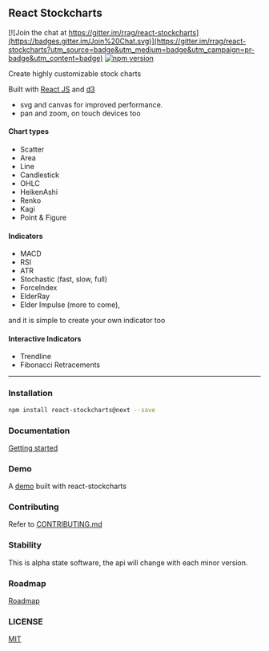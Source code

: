## React Stockcharts

[![Join the chat at https://gitter.im/rrag/react-stockcharts](https://badges.gitter.im/Join%20Chat.svg)](https://gitter.im/rrag/react-stockcharts?utm_source=badge&utm_medium=badge&utm_campaign=pr-badge&utm_content=badge)
[![npm version](https://badge.fury.io/js/react-stockcharts.svg)](https://badge.fury.io/js/react-stockcharts)

Create highly customizable stock charts

Built with [React JS](http://facebook.github.io/react/) and [d3](http://d3js.org/)

- svg and canvas for improved performance. 
- pan and zoom, on touch devices too

#### Chart types

- Scatter
- Area
- Line
- Candlestick
- OHLC
- HeikenAshi
- Renko
- Kagi
- Point & Figure

#### Indicators

- MACD
- RSI
- ATR
- Stochastic (fast, slow, full)
- ForceIndex
- ElderRay
- Elder Impulse
(more to come), 

and it is simple to create your own indicator too

#### Interactive Indicators

- Trendline
- Fibonacci Retracements

---

### Installation
```sh
npm install react-stockcharts@next --save
```

### Documentation

[Getting started](http://rrag.github.io/react-stockcharts/documentation.html#/getting_started)

### Demo

A [demo](http://rrag.github.io/stockcharts-demo/) built with react-stockcharts

### Contributing

Refer to [CONTRIBUTING.md](./CONTRIBUTING.md)

### Stability

This is alpha state software, the api will change with each minor version.

### Roadmap

[Roadmap](./docs/md/COMING-SOON.md)

### LICENSE

[MIT](./LICENSE)